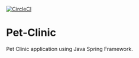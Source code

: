 [![CircleCI](https://circleci.com/gh/weilyuwang/Pet-Clinic/tree/master.svg?style=svg)](https://circleci.com/gh/weilyuwang/Pet-Clinic/tree/master)

# Pet-Clinic

Pet Clinic application using Java Spring Framework.
